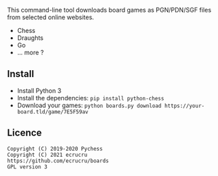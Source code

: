 This command-line tool downloads board games as PGN/PDN/SGF files from selected online websites.

- Chess
- Draughts
- Go
- ... more ?


## Install

- Install Python 3
- Install the dependencies: `pip install python-chess`
- Download your games: `python boards.py download https://your-board.tld/game/7E5F59av`


## Licence

```
Copyright (C) 2019-2020 Pychess
Copyright (C) 2021 ecrucru
https://github.com/ecrucru/boards
GPL version 3
```
